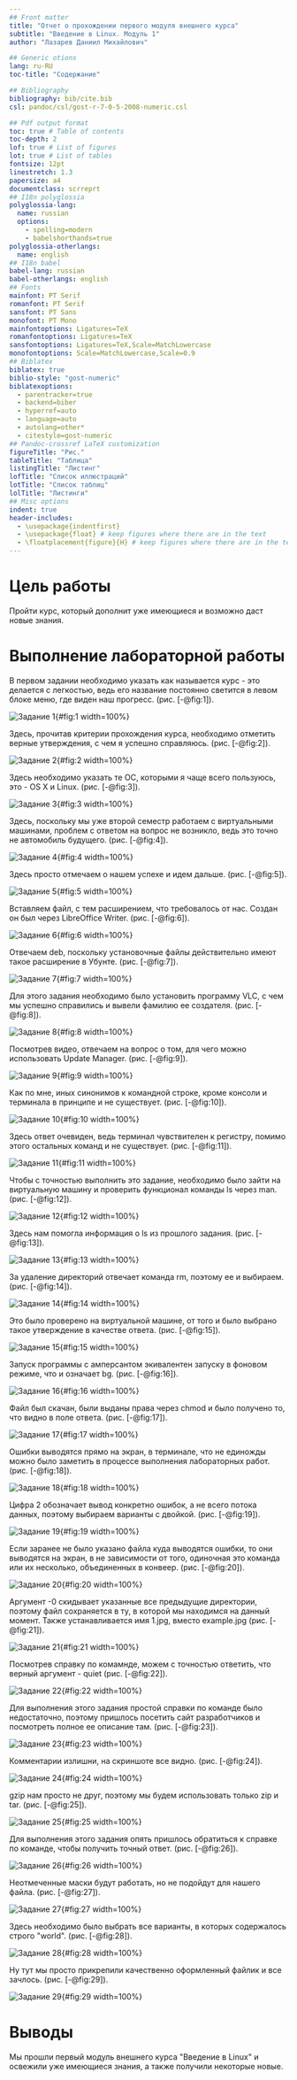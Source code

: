 ```yaml
---
## Front matter
title: "Отчет о прохождении первого модуля внешнего курса"
subtitle: "Введение в Linux. Модуль 1"
author: "Лазарев Даниил Михайлович"

## Generic otions
lang: ru-RU
toc-title: "Содержание"

## Bibliography
bibliography: bib/cite.bib
csl: pandoc/csl/gost-r-7-0-5-2008-numeric.csl

## Pdf output format
toc: true # Table of contents
toc-depth: 2
lof: true # List of figures
lot: true # List of tables
fontsize: 12pt
linestretch: 1.3
papersize: a4
documentclass: scrreprt
## I18n polyglossia
polyglossia-lang:
  name: russian
  options:
	- spelling=modern
	- babelshorthands=true
polyglossia-otherlangs:
  name: english
## I18n babel
babel-lang: russian
babel-otherlangs: english
## Fonts
mainfont: PT Serif
romanfont: PT Serif
sansfont: PT Sans
monofont: PT Mono
mainfontoptions: Ligatures=TeX
romanfontoptions: Ligatures=TeX
sansfontoptions: Ligatures=TeX,Scale=MatchLowercase
monofontoptions: Scale=MatchLowercase,Scale=0.9
## Biblatex
biblatex: true
biblio-style: "gost-numeric"
biblatexoptions:
  - parentracker=true
  - backend=biber
  - hyperref=auto
  - language=auto
  - autolang=other*
  - citestyle=gost-numeric
## Pandoc-crossref LaTeX customization
figureTitle: "Рис."
tableTitle: "Таблица"
listingTitle: "Листинг"
lofTitle: "Список иллюстраций"
lotTitle: "Список таблиц"
lolTitle: "Листинги"
## Misc options
indent: true
header-includes:
  - \usepackage{indentfirst}
  - \usepackage{float} # keep figures where there are in the text
  - \floatplacement{figure}{H} # keep figures where there are in the text
---
```


# Цель работы

Пройти курс, который дополнит уже имеющиеся и возможно даст новые знания.

# Выполнение лабораторной работы

В первом задании необходимо указать как называется курс - это делается с легкостью, ведь его название постоянно светится в левом блоке меню, где виден наш прогресс. (рис. [-@fig:1]).

![Задание 1](image/m1p1.png){#fig:1 width=100%}

Здесь, прочитав критерии прохождения курса, необходимо отметить верные утверждения, с чем я успешно справляюсь. (рис. [-@fig:2]).

![Задание 2](image/m1p2.png){#fig:2 width=100%}


Здесь необходимо указать те ОС, которыми я чаще всего пользуюсь, это - OS X и Linux. (рис. [-@fig:3]).

![Задание 3](image/m1p3.png){#fig:3 width=100%}


Здесь, поскольку мы уже второй семестр работаем с виртуальными машинами, проблем с ответом на вопрос не возникло, ведь это точно не автомобиль будущего. (рис. [-@fig:4]).

![Задание 4](image/m1p4.png){#fig:4 width=100%}


Здесь просто отмечаем о нашем успехе и идем дальше. (рис. [-@fig:5]).

![Задание 5](image/m1p5.png){#fig:5 width=100%}

Вставляем файл, с тем расширением, что требовалось от нас. Создан он был через LibreOffice Writer. (рис. [-@fig:6]).

![Задание 6](image/m1p6.png){#fig:6 width=100%}


Отвечаем deb, поскольку установочные файлы действительно имеют такое расширение в Убунте. (рис. [-@fig:7]).

![Задание 7](image/m1p7.png){#fig:7 width=100%}


Для этого задания необходимо было установить программу VLC, с чем мы успешно справились и вывели фамилию ее создателя. (рис. [-@fig:8]).

![Задание 8](image/m1p8.png){#fig:8 width=100%}


Посмотрев видео, отвечаем на вопрос о том, для чего можно использовать Update Manager. (рис. [-@fig:9]).

![Задание 9](image/m1p9.png){#fig:9 width=100%}


Как по мне, иных синонимов к командной строке, кроме консоли и терминала в принципе и не существует. (рис. [-@fig:10]).

![Задание 10](image/m1p10.png){#fig:10 width=100%}


Здесь ответ очевиден, ведь терминал чувствителен к регистру, помимо этого остальных команд и не существует. (рис. [-@fig:11]).

![Задание 11](image/m1p11.png){#fig:11 width=100%}


Чтобы с точностью выполнить это задание, необходимо было зайти на виртуальную машину и проверить функционал команды ls через man. (рис. [-@fig:12]).

![Задание 12](image/m1p12.png){#fig:12 width=100%}


Здесь нам помогла информация о ls из прошлого задания. (рис. [-@fig:13]).

![Задание 13](image/m1p13.png){#fig:13 width=100%}


За удаление директорий отвечает команда rm, поэтому ее и выбираем. (рис. [-@fig:14]).

![Задание 14](image/m1p14.png){#fig:14 width=100%}


Это было проверено на виртуальной машине, от того и было выбрано такое утверждение в качестве ответа. (рис. [-@fig:15]).

![Задание 15](image/m1p15.png){#fig:15 width=100%}


Запуск программы с амперсантом экивалентен запуску в фоновом режиме, что и означает bg. (рис. [-@fig:16]).

![Задание 16](image/m1p16.png){#fig:16 width=100%}


Файл был скачан, были выданы права через chmod и было получено то, что видно в поле ответа. (рис. [-@fig:17]).

![Задание 17](image/m1p17.png){#fig:17 width=100%}


Ошибки выводятся прямо на экран, в терминале, что не единожды можно было заметить в процессе выполнения лабораторных работ. (рис. [-@fig:18]).

![Задание 18](image/m1p18.png){#fig:18 width=100%}


Цифра 2 обозначает вывод конкретно ошибок, а не всего потока данных, поэтому выбираем варианты с двойкой. (рис. [-@fig:19]).

![Задание 19](image/m1p19.png){#fig:19 width=100%}


Если заранее не было указано файла куда выводятся ошибки, то они выводятся на экран, в не зависимости от того, одиночная это команда или их несколько, объединенных в конвеер. (рис. [-@fig:20]).

![Задание 20](image/m1p20.png){#fig:20 width=100%}


Аргумент -0 скидывает указанные все предыдущие директории, поэтому файл сохраняется в ту, в которой мы находимся на данный момент. Также устанавливается имя 1.jpg, вместо example.jpg (рис. [-@fig:21]).

![Задание 21](image/m1p21.png){#fig:21 width=100%}


Посмотрев справку по комамнде, можем с точностью ответить, что верный аргумент - quiet (рис. [-@fig:22]).

![Задание 22](image/m1p22.png){#fig:22 width=100%}


Для выполнения этого задания простой справки по команде было недостаточно, поэтому пришлось посетить сайт разработчиков и посмотреть полное ее описание там. (рис. [-@fig:23]).

![Задание 23](image/m1p23.png){#fig:23 width=100%}


Комментарии излишни, на скриншоте все видно. (рис. [-@fig:24]).

![Задание 24](image/m1p24.png){#fig:24 width=100%}


gzip нам просто не друг, поэтому мы будем использовать только zip и tar. (рис. [-@fig:25]).

![Задание 25](image/m1p25.png){#fig:25 width=100%}


Для выполнения этого задания опять пришлось обратиться к справке по команде, чтобы получить точный ответ. (рис. [-@fig:26]).

![Задание 26](image/m1p26.png){#fig:26 width=100%}


Неотмеченные маски будут работать, но не подойдут для нашего файла. (рис. [-@fig:27]).

![Задание 27](image/m1p27.png){#fig:27 width=100%}


Здесь необходимо было выбрать все варианты, в которых содержалось строго "world". (рис. [-@fig:28]).

![Задание 28](image/m1p28.png){#fig:28 width=100%}


Ну тут мы просто прикрепили качественно оформленный файлик и все зачлось. (рис. [-@fig:29]).

![Задание 29](image/m1p29.png){#fig:29 width=100%}


# Выводы

Мы прошли первый модуль внешнего курса "Введение в Linux" и освежили уже имеющиеся знания, а также получили некоторые новые.


